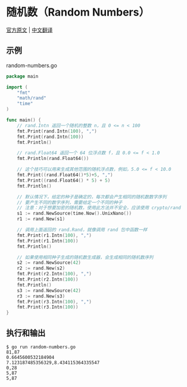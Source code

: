 # 随机数（Random Numbers）

[官方原文](https://gobyexample.com/random-numbers) | [中文翻译](https://gobyexample-cn.github.io/random-numbers)

## 示例

random-numbers.go

```go
package main

import (
	"fmt"
	"math/rand"
	"time"
)

func main() {
	// rand.Intn 返回一个随机的整数 n，且 0 <= n < 100
	fmt.Print(rand.Intn(100), ",")
	fmt.Print(rand.Intn(100))
	fmt.Println()

	// rand.Float64 返回一个 64 位浮点数 f，且 0.0 <= f < 1.0
	fmt.Println(rand.Float64())

	// 这个技巧可以用来生成其他范围的随机浮点数，例如，5.0 <= f < 10.0
	fmt.Print((rand.Float64()*5)+5, ",")
	fmt.Print((rand.Float64() * 5) + 5)
	fmt.Println()

	// 默认情况下，给定的种子是确定的，每次都会产生相同的随机数数字序列
	// 要产生不同的数字序列，需要给定一个不同的种子
	// 注意：对于想要加密的随机数，使用此方法并不安全，应该使用 crypto/rand
	s1 := rand.NewSource(time.Now().UnixNano())
	r1 := rand.New(s1)

	// 调用上面返回的 rand.Rand，就像调用 rand 包中函数一样
	fmt.Print(r1.Intn(100), ",")
	fmt.Print(r1.Intn(100))
	fmt.Println()

	// 如果使用相同种子生成的随机数生成器，会生成相同的随机数序列
	s2 := rand.NewSource(42)
	r2 := rand.New(s2)
	fmt.Print(r2.Intn(100), ",")
	fmt.Print(r2.Intn(100))
	fmt.Println()
	s3 := rand.NewSource(42)
	r3 := rand.New(s3)
	fmt.Print(r3.Intn(100), ",")
	fmt.Print(r3.Intn(100))
}
```

## 执行和输出

```
$ go run random-numbers.go
81,87
0.6645600532184904
7.123187485356329,8.434115364335547
0,28
5,87
5,87
```

